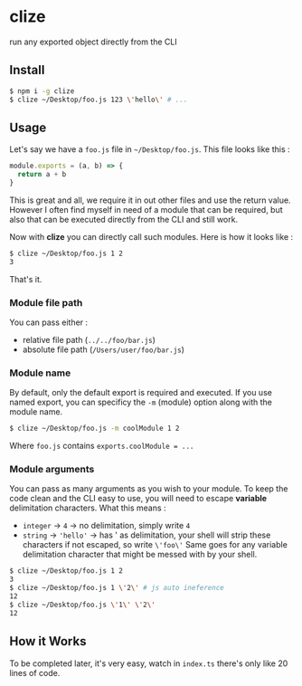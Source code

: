 # clize

run any exported object directly from the CLI

## Install
```bash
$ npm i -g clize
$ clize ~/Desktop/foo.js 123 \'hello\' # ...
```

## Usage
Let's say we have a `foo.js` file in `~/Desktop/foo.js`. This file looks like this :
```javascript
module.exports = (a, b) => {
  return a + b
}
```
This is great and all, we require it in out other files and use the return value.
However I often find myself in need of a module that can be required, but also that can be
executed directly from the CLI and still work.

Now with **clize** you can directly call such modules. Here is how it looks like :
```bash
$ clize ~/Desktop/foo.js 1 2
3
```

That's it.

### Module file path
You can pass either :
- relative file path (`../../foo/bar.js`)
- absolute file path (`/Users/user/foo/bar.js`)

### Module name
By default, only the default export is required and executed.
If you use named export, you can specificy the `-m` (module) option along with the module name.
```bash
$ clize ~/Desktop/foo.js -m coolModule 1 2
```
Where `foo.js` contains `exports.coolModule = ...`

### Module arguments
You can pass as many arguments as you wish to your module. To keep the code clean
and the CLI easy to use, you will need to escape **variable** delimitation characters.
What this means :
- `integer` -> `4` -> no delimitation, simply write `4`
- `string` -> `'hello'` -> has ' as delimitation, your shell will strip these characters if not escaped, so write `\'foo\'`
Same goes for any variable delimitation character that might be messed with by your shell.
```bash
$ clize ~/Desktop/foo.js 1 2
3
$ clize ~/Desktop/foo.js 1 \'2\' # js auto ineference
12
$ clize ~/Desktop/foo.js \'1\' \'2\'
12
```

## How it Works
To be completed later, it's very easy, watch in `index.ts` there's only like 20 lines of code.
